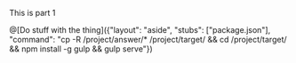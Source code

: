 This is part 1

@[Do stuff with the thing]({"layout": "aside", "stubs": ["package.json"], "command": "cp -R /project/answer/* /project/target/ && cd /project/target/ && npm install -g gulp && gulp serve"})

